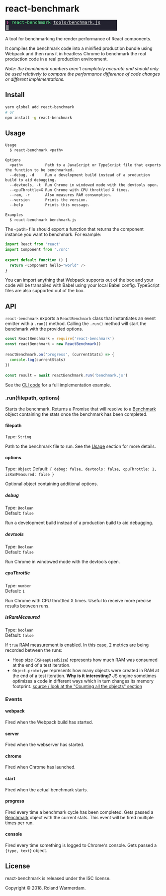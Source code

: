 # react-benchmark

![Demo](demo.gif)

A tool for benchmarking the render performance of React components.

It compiles the benchmark code into a minified production bundle using Webpack and then runs it in headless Chrome to benchmark the real production code in a real production environment.

_Note: the benchmark numbers aren՚t completely accurate and should only be used relatively to compare the performance difference of code changes or different implementations._

## Install

```sh
yarn global add react-benchmark
# or
npm install -g react-benchmark
```

## Usage

```
Usage
  $ react-benchmark <path>

Options
  <path>          Path to a JavaScript or TypeScript file that exports the function to be benchmarked.
  --debug, -d     Run a development build instead of a production build to aid debugging.
  --devtools, -t  Run Chrome in windowed mode with the devtools open.
  --cpuThrottle=X Run Chrome with CPU throttled X times.
  --ram, -r       Also measures RAM consumption.
  --version       Prints the version.
  --help          Prints this message.

Examples
  $ react-benchmark benchmark.js
```

The `<path>` file should export a function that returns the component instance you want to benchmark. For example:

```js
import React from 'react'
import Component from './src'

export default function () {
  return <Component hello="world" />
}
```

You can import anything that Webpack supports out of the box and your code will be transpiled with Babel using your local Babel config. TypeScript files are also supported out of the box.

## API

`react-benchmark` exports a `ReactBenchmark` class that instantiates an event emitter with a `.run()` method. Calling the `.run()` method will start the benchmark with the provided options.

```js
const ReactBenchmark = require('react-benchmark')
const reactBenchmark = new ReactBenchmark()

reactBenchmark.on('progress', (currentStats) => {
  console.log(currentStats)
})

const result = await reactBenchmark.run('benchmark.js')
```

See the [CLI code](lib/cli.js) for a full implementation example.

### .run(filepath, options)

Starts the benchmark. Returns a Promise that will resolve to a [Benchmark](https://benchmarkjs.com/docs) object containing the stats once the benchmark has been completed.

#### filepath

Type: `String`

Path to the benchmark file to run. See the [Usage](#usage) section for more details.

#### options

Type: `Object`
Default: `{ debug: false, devtools: false, cpuThrottle: 1, isRamMeasured: false }`

Optional object containing additional options.

##### debug

Type: `Boolean`<br>
Default: `false`

Run a development build instead of a production build to aid debugging.

##### devtools

Type: `Boolean`<br>
Default: `false`

Run Chrome in windowed mode with the devtools open.

##### cpuThrottle

Type: `number`<br>
Default: `1`

Run Chrome with CPU throttled X times. Useful to receive more precise results between runs.

##### isRamMeasured

Type: `boolean`<br>
Default: `false`

If `true` RAM measurement is enabled. In this case, 2 metrics are being recorded between the runs:

- Heap size (`JSHeapUsedSize`) represents how much RAM was consumed at the end of a test iteration.
- `Object.prototype` represents how many objects were created in RAM at the end of a test iteration. **Why is it interesting?** JS engine sometimes optimizes a code in different ways which in turn changes its memory footprint. [source / look at the "Counting all the objects" section](https://media-codings.com/articles/automatically-detect-memory-leaks-with-puppeteer)

### Events

#### webpack

Fired when the Webpack build has started.

#### server

Fired when the webserver has started.

#### chrome

Fired when Chrome has launched.

#### start

Fired when the actual benchmark starts.

#### progress

Fired every time a benchmark cycle has been completed. Gets passed a [Benchmark](https://benchmarkjs.com/docs) object with the current stats. This event will be fired multiple times per run.

#### console

Fired every time something is logged to Chrome՚s console. Gets passed a `{type, text}` object.

## License

react-benchmark is released under the ISC license.

Copyright © 2018, Roland Warmerdam.
